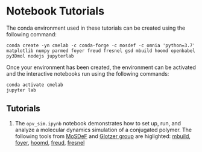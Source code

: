 # Notebook Tutorials

The conda environment used in these tutorials can be created using the following command:
```
conda create -yn cmelab -c conda-forge -c mosdef -c omnia 'python=3.7' matplotlib numpy parmed foyer freud fresnel gsd mbuild hoomd openbabel py3Dmol nodejs jupyterlab
```
Once your environment has been created, the environment can be activated and the interactive notebooks run using the following commands:
```
conda activate cmelab
jupyter lab
```

## Tutorials

1. The `opv_sim.ipynb` notebook demonstrates how to set up, run, and analyze a molecular dynamics simulation of a conjugated polymer. The following tools from [MoSDeF](https://mosdef.org/) and [Glotzer group](https://github.com/glotzerlab) are higlighted: 
[mbuild](https://mbuild.mosdef.org/en/stable/), [foyer](https://foyer.mosdef.org/en/latest/), [hoomd](https://hoomd-blue.readthedocs.io/en/stable/), [freud](https://freud.readthedocs.io/en/stable/fresnel), [fresnel](https://fresnel.readthedocs.io/en/stable/)
